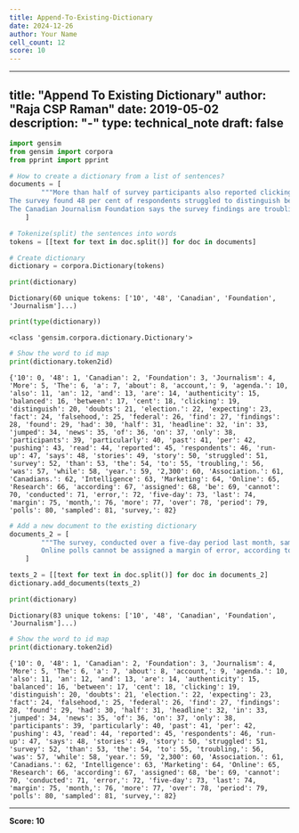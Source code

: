 ```yaml
---
title: Append-To-Existing-Dictionary
date: 2024-12-26
author: Your Name
cell_count: 12
score: 10
---
```


---
title: "Append To Existing Dictionary"
author: "Raja CSP Raman"
date: 2019-05-02
description: "-"
type: technical_note
draft: false
---

```python
import gensim
from gensim import corpora
from pprint import pprint
```


```python
# How to create a dictionary from a list of sentences?
documents = [
        """More than half of survey participants also reported clicking on a headline expecting to read a balanced news account, only to find the story was pushing an agenda.
The survey found 48 per cent of respondents struggled to distinguish between fact and falsehood, while doubts about the authenticity of news stories had jumped 10 per cent in the past year.
The Canadian Journalism Foundation says the survey findings are troubling, particularly in the run-up to a federal election."""
    ]
```


```python
# Tokenize(split) the sentences into words
tokens = [[text for text in doc.split()] for doc in documents]
```


```python
# Create dictionary
dictionary = corpora.Dictionary(tokens)
```


```python
print(dictionary)
```

    Dictionary(60 unique tokens: ['10', '48', 'Canadian', 'Foundation', 'Journalism']...)



```python
print(type(dictionary))
```

    <class 'gensim.corpora.dictionary.Dictionary'>



```python
# Show the word to id map
print(dictionary.token2id)
```

    {'10': 0, '48': 1, 'Canadian': 2, 'Foundation': 3, 'Journalism': 4, 'More': 5, 'The': 6, 'a': 7, 'about': 8, 'account,': 9, 'agenda.': 10, 'also': 11, 'an': 12, 'and': 13, 'are': 14, 'authenticity': 15, 'balanced': 16, 'between': 17, 'cent': 18, 'clicking': 19, 'distinguish': 20, 'doubts': 21, 'election.': 22, 'expecting': 23, 'fact': 24, 'falsehood,': 25, 'federal': 26, 'find': 27, 'findings': 28, 'found': 29, 'had': 30, 'half': 31, 'headline': 32, 'in': 33, 'jumped': 34, 'news': 35, 'of': 36, 'on': 37, 'only': 38, 'participants': 39, 'particularly': 40, 'past': 41, 'per': 42, 'pushing': 43, 'read': 44, 'reported': 45, 'respondents': 46, 'run-up': 47, 'says': 48, 'stories': 49, 'story': 50, 'struggled': 51, 'survey': 52, 'than': 53, 'the': 54, 'to': 55, 'troubling,': 56, 'was': 57, 'while': 58, 'year.': 59, '2,300': 60, 'Association.': 61, 'Canadians.': 62, 'Intelligence': 63, 'Marketing': 64, 'Online': 65, 'Research': 66, 'according': 67, 'assigned': 68, 'be': 69, 'cannot': 70, 'conducted': 71, 'error,': 72, 'five-day': 73, 'last': 74, 'margin': 75, 'month,': 76, 'more': 77, 'over': 78, 'period': 79, 'polls': 80, 'sampled': 81, 'survey,': 82}



```python
# Add a new document to the existing dictionary
documents_2 = [
        """The survey, conducted over a five-day period last month, sampled more than 2,300 Canadians.
        Online polls cannot be assigned a margin of error, according to the Marketing Research and Intelligence Association."""
    ]
```


```python
texts_2 = [[text for text in doc.split()] for doc in documents_2]
dictionary.add_documents(texts_2)
```


```python
print(dictionary)
```

    Dictionary(83 unique tokens: ['10', '48', 'Canadian', 'Foundation', 'Journalism']...)



```python
# Show the word to id map
print(dictionary.token2id)
```

    {'10': 0, '48': 1, 'Canadian': 2, 'Foundation': 3, 'Journalism': 4, 'More': 5, 'The': 6, 'a': 7, 'about': 8, 'account,': 9, 'agenda.': 10, 'also': 11, 'an': 12, 'and': 13, 'are': 14, 'authenticity': 15, 'balanced': 16, 'between': 17, 'cent': 18, 'clicking': 19, 'distinguish': 20, 'doubts': 21, 'election.': 22, 'expecting': 23, 'fact': 24, 'falsehood,': 25, 'federal': 26, 'find': 27, 'findings': 28, 'found': 29, 'had': 30, 'half': 31, 'headline': 32, 'in': 33, 'jumped': 34, 'news': 35, 'of': 36, 'on': 37, 'only': 38, 'participants': 39, 'particularly': 40, 'past': 41, 'per': 42, 'pushing': 43, 'read': 44, 'reported': 45, 'respondents': 46, 'run-up': 47, 'says': 48, 'stories': 49, 'story': 50, 'struggled': 51, 'survey': 52, 'than': 53, 'the': 54, 'to': 55, 'troubling,': 56, 'was': 57, 'while': 58, 'year.': 59, '2,300': 60, 'Association.': 61, 'Canadians.': 62, 'Intelligence': 63, 'Marketing': 64, 'Online': 65, 'Research': 66, 'according': 67, 'assigned': 68, 'be': 69, 'cannot': 70, 'conducted': 71, 'error,': 72, 'five-day': 73, 'last': 74, 'margin': 75, 'month,': 76, 'more': 77, 'over': 78, 'period': 79, 'polls': 80, 'sampled': 81, 'survey,': 82}



---
**Score: 10**